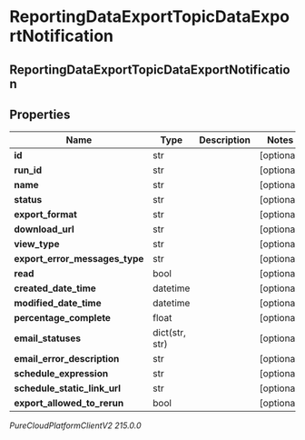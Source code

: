 # ReportingDataExportTopicDataExportNotification

## ReportingDataExportTopicDataExportNotification

## Properties

|Name | Type | Description | Notes|
|------------ | ------------- | ------------- | -------------|
| **id** | str |  | [optional] |
| **run_id** | str |  | [optional] |
| **name** | str |  | [optional] |
| **status** | str |  | [optional] |
| **export_format** | str |  | [optional] |
| **download_url** | str |  | [optional] |
| **view_type** | str |  | [optional] |
| **export_error_messages_type** | str |  | [optional] |
| **read** | bool |  | [optional] |
| **created_date_time** | datetime |  | [optional] |
| **modified_date_time** | datetime |  | [optional] |
| **percentage_complete** | float |  | [optional] |
| **email_statuses** | dict(str, str) |  | [optional] |
| **email_error_description** | str |  | [optional] |
| **schedule_expression** | str |  | [optional] |
| **schedule_static_link_url** | str |  | [optional] |
| **export_allowed_to_rerun** | bool |  | [optional] |



_PureCloudPlatformClientV2 215.0.0_

